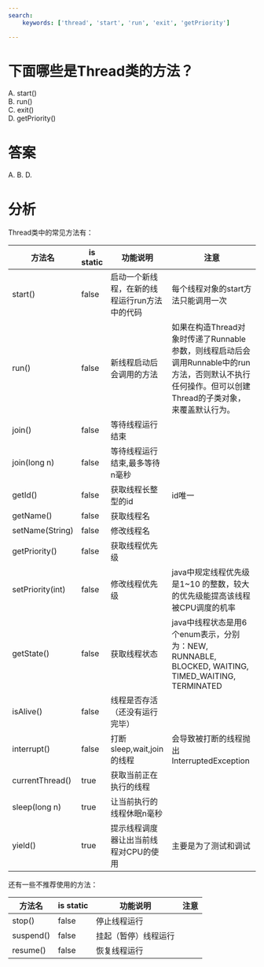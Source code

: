 ```yaml
---
search:
    keywords: ['thread', 'start', 'run', 'exit', 'getPriority']

---
```


# 下面哪些是Thread类的方法？

A. start\(\)  
B. run\(\)  
C. exit\(\)  
D. getPriority\(\)

# 答案

A. B. D.

# 分析

Thread类中的常见方法有：

| 方法名 | is static | 功能说明 | 注意 |
| --- | --- | --- | --- |
| start\(\) | false | 启动一个新线程，在新的线程运行run方法中的代码 | 每个线程对象的start方法只能调用一次 |
| run\(\) | false | 新线程启动后会调用的方法 | 如果在构造Thread对象时传递了Runnable参数，则线程启动后会调用Runnable中的run方法，否则默认不执行任何操作。但可以创建Thread的子类对象，来覆盖默认行为。 |
| join\(\) | false | 等待线程运行结束 |  |
| join\(long n\) | false | 等待线程运行结束,最多等待n毫秒 |  |
| getId\(\) | false | 获取线程长整型的id | id唯一 |
| getName\(\) | false | 获取线程名 |  |
| setName\(String\) | false | 修改线程名 |  |
| getPriority\(\) | false | 获取线程优先级 |  |
| setPriority\(int\) | false | 修改线程优先级 | java中规定线程优先级是1~10 的整数，较大的优先级能提高该线程被CPU调度的机率 |
| getState\(\) | false | 获取线程状态 | java中线程状态是用6个enum表示，分别为：NEW, RUNNABLE, BLOCKED, WAITING, TIMED\_WAITING, TERMINATED |
| isAlive\(\) | false | 线程是否存活（还没有运行完毕） |  |
| interrupt\(\) | false | 打断sleep,wait,join的线程 | 会导致被打断的线程抛出InterruptedException |
| currentThread\(\) | true | 获取当前正在执行的线程 |  |
| sleep\(long n\) | true | 让当前执行的线程休眠n毫秒 |  |
| yield\(\) | true | 提示线程调度器让出当前线程对CPU的使用 | 主要是为了测试和调试 |

还有一些不推荐使用的方法：

| 方法名 | is static | 功能说明 | 注意 |
| --- | --- | --- | --- |
| stop\(\) | false | 停止线程运行 |  |
| suspend\(\) | false | 挂起（暂停）线程运行 |  |
| resume\(\) | false | 恢复线程运行 |  |



